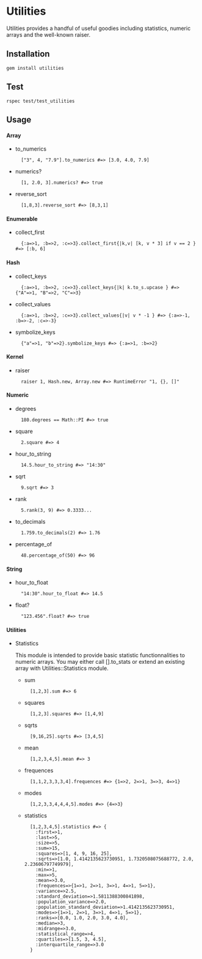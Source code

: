 Utilities
=========
Utilities provides a handful of useful goodies including statistics, numeric arrays and the well-known raiser.

Installation
------------
    gem install utilities

Test
----
    rspec test/test_utilities

Usage
-----
#### Array
* to_numerics

        ["3", 4, "7.9"].to_numerics #=> [3.0, 4.0, 7.9]
    
* numerics?

        [1, 2.0, 3].numerics? #=> true
    
* reverse_sort

        [1,8,3].reverse_sort #=> [8,3,1]

#### Enumerable
* collect_first

        {:a=>1, :b=>2, :c=>3}.collect_first{|k,v| [k, v * 3] if v == 2 } #=> [:b, 6]

#### Hash
* collect_keys

        {:a=>1, :b=>2, :c=>3}.collect_keys{|k| k.to_s.upcase } #=> {"A"=>1, "B"=>2, "C"=>3}
    
* collect_values

        {:a=>1, :b=>2, :c=>3}.collect_values{|v| v * -1 } #=> {:a=>-1, :b=>-2, :c=>-3}

* symbolize_keys

        {"a"=>1, "b"=>2}.symbolize_keys #=> {:a=>1, :b=>2}

#### Kernel
* raiser

        raiser 1, Hash.new, Array.new #=> RuntimeError "1, {}, []"

#### Numeric
* degrees

        180.degrees == Math::PI #=> true

* square

        2.square #=> 4

* hour_to_string

        14.5.hour_to_string #=> "14:30"

* sqrt

        9.sqrt #=> 3

* rank

        5.rank(3, 9) #=> 0.3333...

* to_decimals

        1.759.to_decimals(2) #=> 1.76

* percentage_of

        48.percentage_of(50) #=> 96

#### String
* hour_to_float

        "14:30".hour_to_float #=> 14.5

* float?

        "123.456".float? #=> true

#### Utilities
* Statistics

    This module is intended to provide basic statistic functionnalities to numeric arrays. You may either
    call [].to_stats or extend an existing array with Utilities::Statistics module.

    * sum
    
            [1,2,3].sum #=> 6
    
    * squares
        
            [1,2,3].squares #=> [1,4,9]
    
    * sqrts
    
            [9,16,25].sqrts #=> [3,4,5]
    
    * mean
    
            [1,2,3,4,5].mean #=> 3
    
    * frequences
    
            [1,1,2,3,3,3,4].frequences #=> {1=>2, 2=>1, 3=>3, 4=>1}
    
    * modes
    
            [1,2,3,3,4,4,4,5].modes #=> {4=>3}
    
    * statistics
    
            [1,2,3,4,5].statistics #=> {
              :first=>1,
              :last=>5,
              :size=>5,
              :sum=>15,
              :squares=>[1, 4, 9, 16, 25],
              :sqrts=>[1.0, 1.4142135623730951, 1.7320508075688772, 2.0, 2.23606797749979],
              :min=>1,
              :max=>5,
              :mean=>3.0,
              :frequences=>{1=>1, 2=>1, 3=>1, 4=>1, 5=>1},
              :variance=>2.5,
              :standard_deviation=>1.5811388300841898,
              :population_variance=>2.0,
              :population_standard_deviation=>1.4142135623730951,
              :modes=>{1=>1, 2=>1, 3=>1, 4=>1, 5=>1},
              :ranks=>[0.0, 1.0, 2.0, 3.0, 4.0],
              :median=>3,
              :midrange=>3.0,
              :statistical_range=>4,
              :quartiles=>[1.5, 3, 4.5],
              :interquartile_range=>3.0
            }

